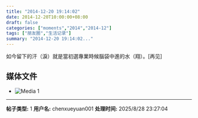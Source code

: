 ```yaml
---
title: "2014-12-20 19:14:02"
date: 2014-12-20T10:00:00+08:00
draft: false
categories: ["moments","2014","2014-12"]
tags: ["朋友圈","生活记录"]
summary: "2014-12-20 19:14:02..."
---
```


如今留下的汗（淚）就是當初選專業時候腦袋中進的水（翔）。[再见]

## 媒体文件

- ![Media 1](/Moments/photos/2014-12-20/201412201914020.jpg)

---

**帖子类型:** 1
**用户名:** chenxueyuan001
**处理时间:** 2025/8/28 23:27:04